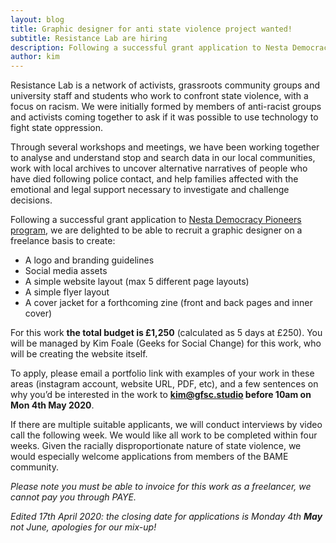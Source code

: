 ```yaml
---
layout: blog
title: Graphic designer for anti state violence project wanted!
subtitle: Resistance Lab are hiring
description: Following a successful grant application to Nesta Democracy Pioneers program, we are delighted to be able to recruit a graphic designer on a freelance basis.
author: kim
---
```


Resistance Lab is a network of activists, grassroots community groups and university staff and students who work to confront state violence, with a focus on racism. We were initially formed by members of anti-racist groups and activists coming together to ask if it was possible to use technology to fight state oppression.

Through several workshops and meetings, we have been working together to analyse and understand stop and search data in our local communities, work with local archives to uncover alternative narratives of people who have died following police contact, and help families affected with the emotional and legal support necessary to investigate and challenge decisions.

Following a successful grant application to [Nesta Democracy Pioneers program](https://www.nesta.org.uk/blog/meet-19-pioneers-shaking-democracy/), we are delighted to be able to recruit a graphic designer on a freelance basis to create:

 * A logo and branding guidelines
 * Social media assets
 * A simple website layout (max 5 different page layouts)
 * A simple flyer layout
 * A cover jacket for a forthcoming zine (front and back pages and inner cover)

For this work **the total budget is £1,250** (calculated as 5 days at £250). You will be managed by Kim Foale (Geeks for Social Change) for this work, who will be creating the website itself.

To apply, please email a portfolio link with examples of your work in these areas (instagram account, website URL, PDF, etc), and a few sentences on why you’d be interested in the work to **[kim@gfsc.studio](mailto:kim@gfsc.studio) before 10am on Mon 4th May 2020**.

If there are multiple suitable applicants, we will conduct interviews by video call the following week. We would like all work to be completed within four weeks. Given the racially disproportionate nature of state violence, we would especially welcome applications from members of the BAME community.

_Please note you must be able to invoice for this work as a freelancer, we cannot pay you through PAYE._

_Edited 17th April 2020: the closing date for applications is Monday 4th **May** not June, apologies for our mix-up!_
